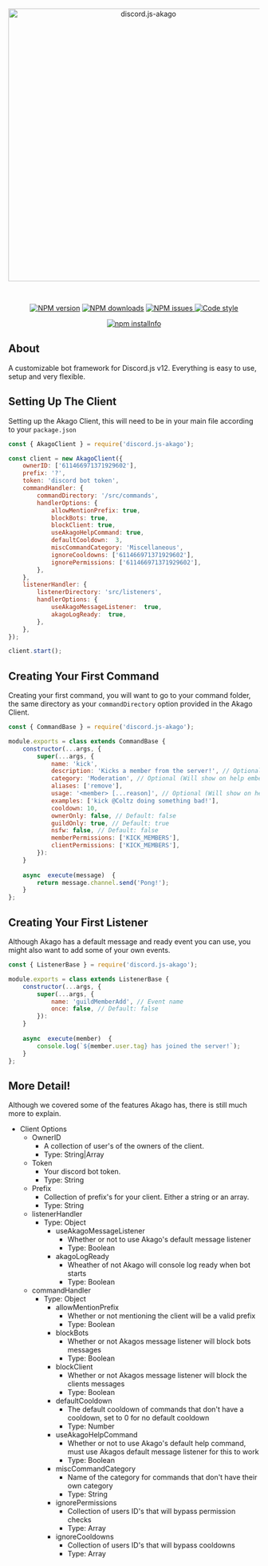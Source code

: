 <div align="center">
  <br />
  <p>
    <img src="https://i.imgur.com/tt64LX5.png" width="546" alt="discord.js-akago" />
  </p>
  <br />
  <p>
    <a href="https://www.npmjs.com/package/discord.js-akago"><img src="https://img.shields.io/npm/v/discord.js-akago.svg" alt="NPM version" /></a>
    <a href="https://www.npmjs.com/package/discord.js-akago"><img src="https://img.shields.io/npm/dt/discord.js-akago.svg" alt="NPM downloads" /></a>
	<a href="https://www.npmjs.com/package/discord.js-akago"><img src="https://img.shields.io/github/issues/iColtz/discord.js-akago" alt="NPM issues">
	<a href="https://www.npmjs.com/package/discord.js-akago"><img src="https://img.shields.io/badge/code_style-prettier-ff69b4.svg?style" alt="Code style">
  </p>
  <p>
    <a href="https://nodei.co/npm/discord.js-akago/"><img src="https://nodei.co/npm/discord.js-akago.png?downloads=true&stars=true" alt="npm installnfo" /></a>
  </p>
</div>

## About
A customizable bot framework for Discord.js v12.
Everything is easy to use, setup and very flexible.
## Setting Up The Client
Setting up the Akago Client, this will need to be in your main file according to your `package.json`
```js
const { AkagoClient } = require('discord.js-akago');

const client = new AkagoClient({
	ownerID: ['611466971371929602'],
	prefix: '?',
	token: 'discord bot token',
	commandHandler: {
		commandDirectory: '/src/commands',
		handlerOptions: {
			allowMentionPrefix: true,
			blockBots: true,
			blockClient: true,
			useAkagoHelpCommand: true,
			defaultCooldown:  3,
			miscCommandCategory: 'Miscellaneous',
			ignoreCooldowns: ['611466971371929602'],
			ignorePermissions: ['611466971371929602'],
		},
	},
	listenerHandler: {
		listenerDirectory: 'src/listeners',
		handlerOptions: {
			useAkagoMessageListener:  true,
			akagoLogReady:  true,
		},
	},
});

client.start();
```
## Creating Your First Command
Creating your first command, you will want to go to your command folder, the same directory as your `commandDirectory` option provided in the Akago Client.
```js
const { CommandBase } = require('discord.js-akago');

module.exports = class extends CommandBase {
	constructor(...args, {
		super(...args, {
			name: 'kick',
			description: 'Kicks a member from the server!', // Optional (Will show on help embed)
			category: 'Moderation', // Optional (Will show on help embed)
			aliases: ['remove'],
			usage: '<member> [...reason]', // Optional (Will show on help embed)
			examples: ['kick @Coltz doing something bad!'],
			cooldown: 10,
			ownerOnly: false, // Default: false
			guildOnly: true, // Default: true
			nsfw: false, // Default: false
			memberPermissions: ['KICK_MEMBERS'],
			clientPermissions: ['KICK_MEMBERS'],
		}):
	}
	
	async  execute(message)  {
		return message.channel.send('Pong!');
	}
};
```

## Creating Your First Listener
Although Akago has a default message and ready event you can use, you might also want to add some of your own events.
```js
const { ListenerBase } = require('discord.js-akago');

module.exports = class extends ListenerBase {
	constructor(...args, {
		super(...args, {
			name: 'guildMemberAdd', // Event name
			once: false, // Default: false
		}):
	}
	
	async  execute(member)  {
		console.log(`${member.user.tag} has joined the server!`);
	}
};
```
## More Detail!
Although we covered some of the features Akago has, there is still much more to explain.

- Client Options
	- OwnerID
		- A collection of user's of the owners of the client.
		- Type: String|Array
	- Token
		- Your discord bot token.
		- Type: String
	- Prefix
		- Collection of prefix's for your client. Either a string or an array.
		- Type: String
	- listenerHandler
		- Type: Object
			- useAkagoMessageListener
				- Whether or not to use Akago's default message listener
				- Type: Boolean
			- akagoLogReady
				- Wheather of not Akago will console log ready when bot starts
				- Type: Boolean
	- commandHandler
		- Type: Object
			- allowMentionPrefix
				- Whether or not mentioning the client will be a valid prefix
				- Type: Boolean
			- blockBots
				- Whether or not Akagos message listener will block bots messages
				- Type: Boolean
			- blockClient
				- Whether or not Akagos message listener will block the clients messages
				- Type: Boolean
			- defaultCooldown
				- The default cooldown of commands that don't have a cooldown, set to 0 for no default cooldown
				- Type: Number
			- useAkagoHelpCommand
				- Whether or not to use Akago's default help command, must use Akagos default message listener for this to work
				- Type: Boolean
			- miscCommandCategory
				- Name of the category for commands that don't have their own category
				- Type: String
			- ignorePermissions
				- Collection of users ID's that will bypass permission checks
				- Type: Array
			- ignoreCooldowns
				- Collection of users ID's that will bypass cooldowns
				- Type: Array